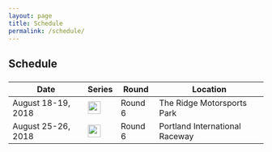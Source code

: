 ```yaml
---
layout: page
title: Schedule
permalink: /schedule/
---
```


<!-- Schedule Section -->
<div class="container">
    <div class="row">
        <div class="col-lg-12 text-center">
            <h2 class="section-heading">Schedule</h2>
            <h3 class="section-subheading text-muted"></h3>
        </div>
    </div>
    <div class="row">
        <div id="upcoming">
            <table class="table">
                <thead>
                    <tr>
                    <th>Date</th>
                    <th>Series</th>
                    <th>Round</th>
                    <th>Location</th>
                    </tr>
                </thead>
                <tbody>	
                    <tr>
                        <td>August 18-19, 2018</td>
                        <td>
                            <a href="http://wmrra.com"><img src="../img/WMRRA-logo.jpg" height="25"/></a>
                        </td>
                        <td>Round 6</td>
                        <td>The Ridge Motorsports Park</td>
                    </tr>
                    <tr>
                        <td>August 25-26, 2018</td>
                        <td>
                            <a href="http://omrra.com"><img src="../img/OMRRA-logo.jpg" height="25"/></a>
                        </td>
                        <td>Round 6</td>
                        <td>Portland International Raceway</td>
                    </tr>
                </tbody>
            </table>
        </div>
    </div>
</div>
